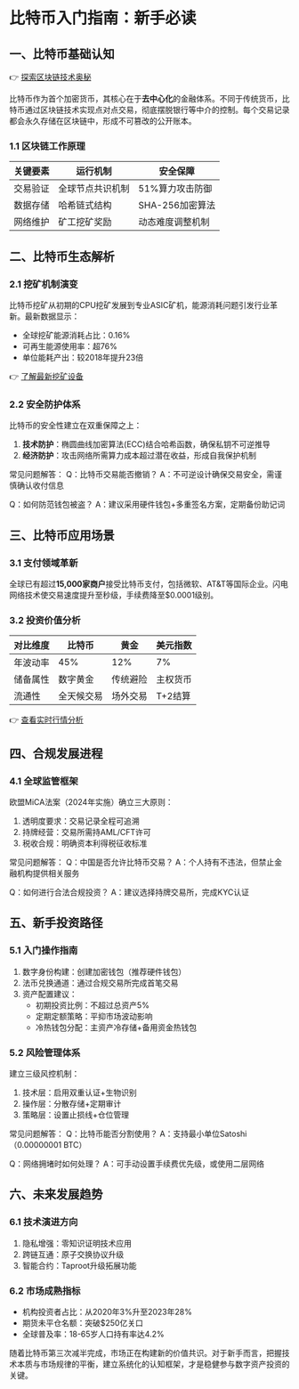 # 比特币入门指南：新手必读

## 一、比特币基础认知
👉 [探索区块链技术奥秘](https://bit.ly/okx_welcome)

比特币作为首个加密货币，其核心在于**去中心化**的金融体系。不同于传统货币，比特币通过区块链技术实现点对点交易，彻底摆脱银行等中介的控制。每个交易记录都会永久存储在区块链中，形成不可篡改的公开账本。

### 1.1 区块链工作原理
| 关键要素 | 运行机制 | 安全保障 |
|---------|---------|---------|
| 交易验证 | 全球节点共识机制 | 51%算力攻击防御 |
| 数据存储 | 哈希链式结构 | SHA-256加密算法 |
| 网络维护 | 矿工挖矿奖励 | 动态难度调整机制 |

## 二、比特币生态解析

### 2.1 挖矿机制演变
比特币挖矿从初期的CPU挖矿发展到专业ASIC矿机，能源消耗问题引发行业革新。最新数据显示：
- 全球挖矿能源消耗占比：0.16%
- 可再生能源使用率：超76%
- 单位能耗产出：较2018年提升23倍

👉 [了解最新挖矿设备](https://bit.ly/okx_welcome)

### 2.2 安全防护体系
比特币的安全性建立在双重保障之上：
1. **技术防护**：椭圆曲线加密算法(ECC)结合哈希函数，确保私钥不可逆推导
2. **经济防护**：攻击网络所需算力成本超过潜在收益，形成自我保护机制

常见问题解答：
Q：比特币交易能否撤销？
A：不可逆设计确保交易安全，需谨慎确认收付信息

Q：如何防范钱包被盗？
A：建议采用硬件钱包+多重签名方案，定期备份助记词

## 三、比特币应用场景

### 3.1 支付领域革新
全球已有超过**15,000家商户**接受比特币支付，包括微软、AT&T等国际企业。闪电网络技术使交易速度提升至秒级，手续费降至$0.0001级别。

### 3.2 投资价值分析
| 对比维度 | 比特币 | 黄金 | 美元指数 |
|---------|-------|-----|---------|
| 年波动率 | 45%   | 12% | 7%      |
| 储备属性 | 数字黄金 | 传统避险 | 主权货币 |
| 流通性   | 全天候交易 | 场外交易 | T+2结算 |

👉 [查看实时行情分析](https://bit.ly/okx_welcome)

## 四、合规发展进程

### 4.1 全球监管框架
欧盟MiCA法案（2024年实施）确立三大原则：
1. 透明度要求：交易记录全程可追溯
2. 持牌经营：交易所需持AML/CFT许可
3. 税收合规：明确资本利得税征收标准

常见问题解答：
Q：中国是否允许比特币交易？
A：个人持有不违法，但禁止金融机构提供相关服务

Q：如何进行合法合规投资？
A：建议选择持牌交易所，完成KYC认证

## 五、新手投资路径

### 5.1 入门操作指南
1. 数字身份构建：创建加密钱包（推荐硬件钱包）
2. 法币兑换通道：通过合规交易所完成首笔交易
3. 资产配置建议：
   - 初期投资比例：不超过总资产5%
   - 定期定额策略：平抑市场波动影响
   - 冷热钱包分配：主资产冷存储+备用资金热钱包

### 5.2 风险管理体系
建立三级风控机制：
1. 技术层：启用双重认证+生物识别
2. 操作层：分散存储+定期审计
3. 策略层：设置止损线+仓位管理

常见问题解答：
Q：比特币能否分割使用？
A：支持最小单位Satoshi（0.00000001 BTC）

Q：网络拥堵时如何处理？
A：可手动设置手续费优先级，或使用二层网络

## 六、未来发展趋势

### 6.1 技术演进方向
1. 隐私增强：零知识证明技术应用
2. 跨链互通：原子交换协议升级
3. 智能合约：Taproot升级拓展功能

### 6.2 市场成熟指标
- 机构投资者占比：从2020年3%升至2023年28%
- 期货未平仓名额：突破$250亿关口
- 全球普及率：18-65岁人口持有率达4.2%

随着比特币第三次减半完成，市场正在构建新的价值共识。对于新手而言，把握技术本质与市场规律的平衡，建立系统化的认知框架，才是稳健参与数字资产投资的关键。